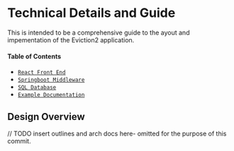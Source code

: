 # Technical Details and Guide

This is intended to be a comprehensive guide to the ayout and impementation of the Eviction2 application.

#### Table of Contents
- [`React Front End`]()
- [`Springboot Middleware`]()
- [`SQL Database`]()
- [`Example Documentation`](./ExampleDocs.md)

## Design Overview

// TODO insert outlines and arch docs here- omitted for the purpose of this commit.